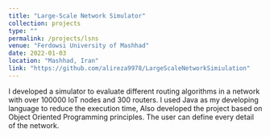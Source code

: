 ```yaml
---
title: "Large-Scale Network Simulator"
collection: projects
type: ""
permalink: /projects/lsns
venue: "Ferdowsi University of Mashhad"
date: 2022-01-03
location: "Mashhad, Iran"
link: "https://github.com/alireza9978/LargeScaleNetworkSimiulation"
---
```


I developed a simulator to evaluate different routing algorithms in a network with over 100000 IoT nodes and 300 routers. I used Java as my developing language to reduce the execution time, Also developed the project based on Object Oriented Programming principles. The user can define every detail of the network.

